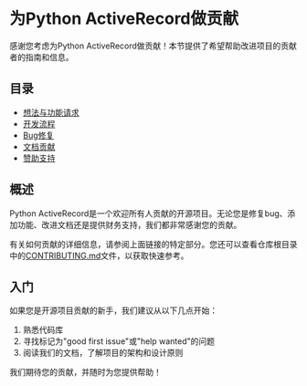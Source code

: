 # 为Python ActiveRecord做贡献

感谢您考虑为Python ActiveRecord做贡献！本节提供了希望帮助改进项目的贡献者的指南和信息。

## 目录

- [想法与功能请求](ideas_and_feature_requests.md)
- [开发流程](development_process.md)
- [Bug修复](bug_fixes.md)
- [文档贡献](documentation_contributions.md)
- [赞助支持](sponsorship.md)

## 概述

Python ActiveRecord是一个欢迎所有人贡献的开源项目。无论您是修复bug、添加功能、改进文档还是提供财务支持，我们都非常感谢您的贡献。

有关如何贡献的详细信息，请参阅上面链接的特定部分。您还可以查看仓库根目录中的[CONTRIBUTING.md](https://github.com/rhosocial/python-activerecord/blob/main/CONTRIBUTING.md)文件，以获取快速参考。

## 入门

如果您是开源项目贡献的新手，我们建议从以下几点开始：

1. 熟悉代码库
2. 寻找标记为"good first issue"或"help wanted"的问题
3. 阅读我们的文档，了解项目的架构和设计原则

我们期待您的贡献，并随时为您提供帮助！